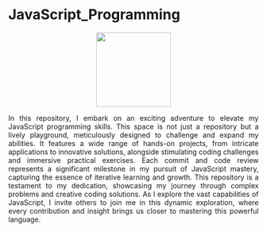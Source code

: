 # JavaScript_Programming
<div align="center">
<img src="Assets/javascript-programming.png" width="150" height="150">
</div>
<p align="justify">In this repository, I embark on an exciting adventure to elevate my JavaScript programming skills. This space is not just a repository but a lively playground, meticulously designed to challenge and expand my abilities. It features a wide range of hands-on projects, from intricate applications to innovative solutions, alongside stimulating coding challenges and immersive practical exercises. Each commit and code review represents a significant milestone in my pursuit of JavaScript mastery, capturing the essence of iterative learning and growth. This repository is a testament to my dedication, showcasing my journey through complex problems and creative coding solutions. As I explore the vast capabilities of JavaScript, I invite others to join me in this dynamic exploration, where every contribution and insight brings us closer to mastering this powerful language.</p>
